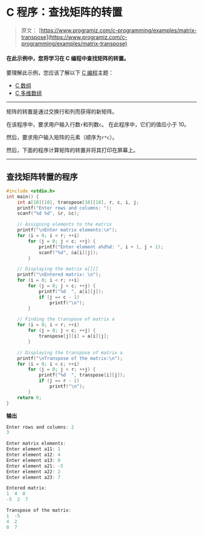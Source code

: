 # C 程序：查找矩阵的转置

> 原文： [https://www.programiz.com/c-programming/examples/matrix-transpose](https://www.programiz.com/c-programming/examples/matrix-transpose)

#### 在此示例中，您将学习在 C 编程中查找矩阵的转置。

要理解此示例，您应该了解以下 [C 编程](/c-programming "C tutorial")主题：

*   [C 数组](/c-programming/c-arrays)
*   [C 多维数组](/c-programming/c-multi-dimensional-arrays)

* * *

矩阵的转置是通过交换行和列而获得的新矩阵。

在该程序中，要求用户输入行数`r`和列数`c`。 在此程序中，它们的值应小于 10。

然后，要求用户输入矩阵的元素（顺序为`r*c`）。

然后，下面的程序计算矩阵的转置并将其打印在屏幕上。

* * *

## 查找矩阵转置的程序

```c
#include <stdio.h>
int main() {
    int a[10][10], transpose[10][10], r, c, i, j;
    printf("Enter rows and columns: ");
    scanf("%d %d", &r, &c);

    // Assigning elements to the matrix
    printf("\nEnter matrix elements:\n");
    for (i = 0; i < r; ++i)
        for (j = 0; j < c; ++j) {
            printf("Enter element a%d%d: ", i + 1, j + 1);
            scanf("%d", &a[i][j]);
        }

    // Displaying the matrix a[][]
    printf("\nEntered matrix: \n");
    for (i = 0; i < r; ++i)
        for (j = 0; j < c; ++j) {
            printf("%d  ", a[i][j]);
            if (j == c - 1)
                printf("\n");
        }

    // Finding the transpose of matrix a
    for (i = 0; i < r; ++i)
        for (j = 0; j < c; ++j) {
            transpose[j][i] = a[i][j];
        }

    // Displaying the transpose of matrix a
    printf("\nTranspose of the matrix:\n");
    for (i = 0; i < c; ++i)
        for (j = 0; j < r; ++j) {
            printf("%d  ", transpose[i][j]);
            if (j == r - 1)
                printf("\n");
        }
    return 0;
} 
```

**输出**

```c
Enter rows and columns: 2
3

Enter matrix elements:
Enter element a11: 1
Enter element a12: 4
Enter element a13: 0
Enter element a21: -5
Enter element a22: 2
Enter element a23: 7

Entered matrix:
1  4  0
-5  2  7

Transpose of the matrix:
1  -5
4  2
0  7 
```